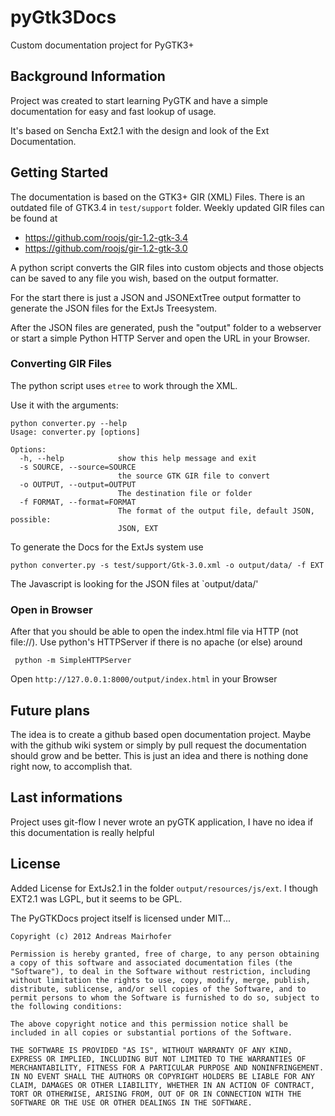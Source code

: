 pyGtk3Docs
==========

Custom documentation project for PyGTK3+

Background Information
----------------------
Project was created to start learning PyGTK and have a simple documentation
for easy and fast lookup of usage.

It's based on Sencha Ext2.1 with the design and look of the Ext Documentation.



Getting Started
---------------

The documentation is based on the GTK3+ GIR (XML) Files.
There is an outdated file of GTK3.4 in `test/support` folder.
Weekly updated GIR files can be found at

- https://github.com/roojs/gir-1.2-gtk-3.4
- https://github.com/roojs/gir-1.2-gtk-3.0

A python script converts the GIR files into custom objects and those
objects can be saved to any file you wish, based on the output formatter.

For the start there is just a JSON and JSONExtTree output formatter to generate
the JSON files for the ExtJs Treesystem.

After the JSON files are generated, push the "output" folder to a webserver
or start a simple Python HTTP Server and open the URL in your Browser.



### Converting GIR Files
The python script uses `etree` to work through the XML.

Use it with the arguments:

    python converter.py --help
    Usage: converter.py [options]

    Options:
      -h, --help            show this help message and exit
      -s SOURCE, --source=SOURCE
                            the source GTK GIR file to convert
      -o OUTPUT, --output=OUTPUT
                            The destination file or folder
      -f FORMAT, --format=FORMAT
                            The format of the output file, default JSON, possible:
                            JSON, EXT

To generate the Docs for the ExtJs system use

    python converter.py -s test/support/Gtk-3.0.xml -o output/data/ -f EXT 
    
The Javascript is looking for the JSON files at `output/data/'


### Open in Browser

After that you should be able to open the index.html file via HTTP (not file://).
Use python's HTTPServer if there is no apache (or else) around

     python -m SimpleHTTPServer


Open `http://127.0.0.1:8000/output/index.html` in your Browser


Future plans
------------
The idea is to create a github based open documentation project.
Maybe with the github wiki system or simply by pull request the documentation
should grow and be better.
This is just an idea and there is nothing done right now, to accomplish that.


Last informations
--------------------
Project uses git-flow
I never wrote an pyGTK application, I have no idea if this documentation is really helpful


License
-------
Added License for ExtJs2.1 in the folder `output/resources/js/ext`.
I though EXT2.1 was LGPL, but it seems to be GPL. 

The PyGTKDocs project itself is licensed under MIT...

    Copyright (c) 2012 Andreas Mairhofer

    Permission is hereby granted, free of charge, to any person obtaining a copy of this software and associated documentation files (the "Software"), to deal in the Software without restriction, including without limitation the rights to use, copy, modify, merge, publish, distribute, sublicense, and/or sell copies of the Software, and to permit persons to whom the Software is furnished to do so, subject to the following conditions:

    The above copyright notice and this permission notice shall be included in all copies or substantial portions of the Software.

    THE SOFTWARE IS PROVIDED "AS IS", WITHOUT WARRANTY OF ANY KIND, EXPRESS OR IMPLIED, INCLUDING BUT NOT LIMITED TO THE WARRANTIES OF MERCHANTABILITY, FITNESS FOR A PARTICULAR PURPOSE AND NONINFRINGEMENT. IN NO EVENT SHALL THE AUTHORS OR COPYRIGHT HOLDERS BE LIABLE FOR ANY CLAIM, DAMAGES OR OTHER LIABILITY, WHETHER IN AN ACTION OF CONTRACT, TORT OR OTHERWISE, ARISING FROM, OUT OF OR IN CONNECTION WITH THE SOFTWARE OR THE USE OR OTHER DEALINGS IN THE SOFTWARE.
